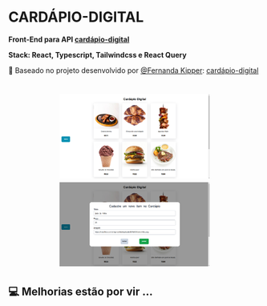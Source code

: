 # CARDÁPIO-DIGITAL
**Front-End para API [cardápio-digital](https://github.com/lemuel-sousa/cardapio-digital)**

**Stack: React, Typescript, Tailwindcss e React Query**

🤝 Baseado no projeto desenvolvido por [@Fernanda Kipper](https://github.com/Fernanda-Kipper): [cardápio-digital](https://github.com/Fernanda-Kipper/frontend-cardapio-digital)



<h1 align="center">
    <img src="./public/home.png" width="300"/>
    <img src="./public/modal.png" width="300"/>
</h1>


## 💻 Melhorias estão por vir ...